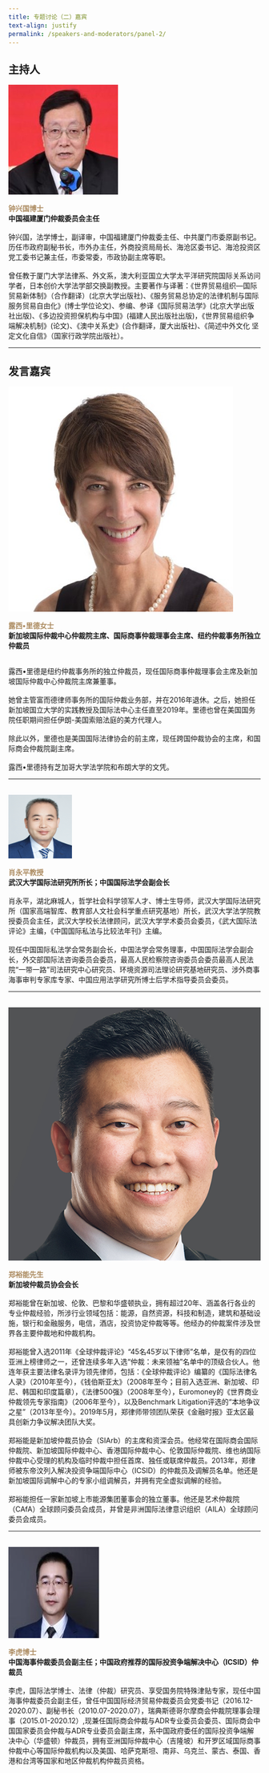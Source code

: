 ```yaml
---
title: 专题讨论（二）嘉宾
text-align: justify
permalink: /speakers-and-moderators/panel-2/
---
```

<style> 
.content img {
  max-width: 200px;
  margin-left: 0;
}

.speaker-name {
  color: #AC8B60;
}
</style>

## 主持人
<div class="sgds-container">
  <div class="row is-desktop">
    <div class="col is-10-mobile is-10-tablet is-3-desktop is-3-widescreen is-3-fullhd">
    <img src="/images/speakers-panel 2-zhong xingguo.jpg" alt="Photo of Zhong Xingguo"> 
    </div>
    <div class="col">
    <p>
    <b class="speaker-name">钟兴国博士 </b><br>
    <b>中国福建厦门仲裁委员会主任 </b><br> <br> 
    钟兴国，法学博士，副译审，中国福建厦门仲裁委主任、中共厦门市委原副书记。历任市政府副秘书长，市外办主任，外商投资局局长、海沧区委书记、海沧投资区党工委书记兼主任，市委常委，市政协副主席等职。<br><br>
    曾任教于厦门大学法律系、外文系，澳大利亚国立大学太平洋研究院国际关系访问学者，日本创价大学法学部交换副教授。主要著作与译著：《世界贸易组织—国际贸易新体制》（合作翻译）(北京大学出版社)、《服务贸易总协定的法律机制与国际服务贸易自由化》(博士学位论文)、参编、参译《国际贸易法学》(北京大学出版社出版)、《多边投资担保机构与中国》(福建人民出版社出版)，《世界贸易组织争端解决机制》(论文)、《澳中关系史》(合作翻译，厦大出版社)、《简述中外文化 坚定文化自信》（国家行政学院出版社）。
    </p>
    </div>
  </div>
  </div>
  <hr>

## 发言嘉宾     

<div class="sgds-container">
  <div class="row is-desktop">
    <div class="col is-10-mobile is-10-tablet is-3-desktop is-3-widescreen is-3-fullhd">
    <img src="/images/speakers-panel 2-Lucy Reed.jpg" alt="Photo of Ms Lucy Reed"> 
    </div>
    <div class="col">
    <p>
      <b class="speaker-name">露西•里德女士 </b><br>
    <b>新加坡国际仲裁中心仲裁院主席、国际商事仲裁理事会主席、纽约仲裁事务所独立仲裁员 <br> <br> </b>

露西•里德是纽约仲裁事务所的独立仲裁员，现任国际商事仲裁理事会主席及新加坡国际仲裁中心仲裁院主席兼董事。<br><br>
她曾主管富而德律师事务所的国际仲裁业务部，并在2016年退休。之后，她担任新加坡国立大学的实践教授及国际法中心主任直至2019年。里德也曾在美国国务院任职期间担任伊朗-美国索赔法庭的美方代理人。<br><br>
除此以外，里德也是美国国际法律协会的前主席，现任跨国仲裁协会的主席，和国际商会仲裁院副主席。<br><br>
露西•里德持有芝加哥大学法学院和布朗大学的文凭。
      </p>
    </div>
  </div>
<hr>
<br>

  <div class="row is-desktop">
      <div class="col is-10-mobile is-10-tablet is-3-desktop is-3-widescreen is-3-fullhd">
      <img src="/images/speakers-panel 2-xiao yongping.png" alt="Photo of Xiao Yongping"> 
      </div>
      <div class="col">
      <p>
      <b class="speaker-name">肖永平教授 </b><br>
      <b>武汉大学国际法研究所所长；中国国际法学会副会长</b><br> <br> 
    肖永平，湖北麻城人，哲学社会科学领军人才、博士生导师，武汉大学国际法研究所（国家高端智库、教育部人文社会科学重点研究基地）所长，武汉大学法学院教授委员会主任，武汉大学校长法律顾问，武汉大学学术委员会委员，《武大国际法评论》主编，《中国国际私法与比较法年刊》主编。<br><br>
    现任中国国际私法学会常务副会长，中国法学会常务理事，中国国际法学会副会长，外交部国际法咨询委员会委员，最高人民检察院咨询委员会委员最高人民法院“一带一路”司法研究中心研究员、环境资源司法理论研究基地研究员、涉外商事海事审判专家库专家、中国应用法学研究所博士后学术指导委员会委员。
    </p>
  </div>
  </div>
  <hr>
  <br>

<div class="row is-desktop">
    <div class="col is-10-mobile is-10-tablet is-3-desktop is-3-widescreen is-3-fullhd">
    <img src="/images/speakers-panel 2-Tay Yu Jin.png" alt="Mr Tay Yu-Jin Photo"> 
    </div>
    <div class="col">
    <p>
    <b class="speaker-name">郑裕能先生 </b><br>
    <b>新加坡仲裁员协会会长 <br> <br> </b>
    郑裕能曾在新加坡、伦敦、巴黎和华盛顿执业，拥有超过20年、涵盖各行各业的专业仲裁经验，所涉行业领域包括：能源，自然资源，科技和制造，建筑和基础设施，银行和金融服务，电信，酒店，投资协定仲裁等等。他经办的仲裁案件涉及世界各主要仲裁地和仲裁机构。<br><br>
郑裕能曾入选2011年《全球仲裁评论》“45名45岁以下律师”名单，是仅有的四位亚洲上榜律师之一，还曾连续多年入选“仲裁：未来领袖”名单中的顶级合伙人。他连年获主要法律名录评为领先律师，包括：《全球仲裁评论》编纂的《国际法律名人录》（2010年至今），《钱伯斯亚太》（2008年至今；目前入选亚洲、新加坡、印尼、韩国和印度篇章），《法律500强》（2008年至今），Euromoney的《世界商业仲裁领先专家指南》（2006年至今），以及Benchmark Litigation评选的“本地争议之星”（2013年至今）。2019年5月，郑律师带领团队荣获《金融时报》亚太区最具创新力争议解决团队大奖。<br><br>
郑裕能是新加坡仲裁员协会（SIArb）的主席和资深会员。他经常在国际商会国际仲裁院、新加坡国际仲裁中心、香港国际仲裁中心、伦敦国际仲裁院、维也纳国际仲裁中心受理的机构及临时仲裁中担任首席、独任或联席仲裁员。2013年，郑律师被东帝汶列入解决投资争端国际中心（ICSID）的仲裁员及调解员名单。他还是新加坡国际调解中心的专家小组调解员，并拥有完全虚拟调解的经验。<br><br>
郑裕能担任一家新加坡上市能源集团董事会的独立董事。他还是艺术仲裁院（CAfA）全球顾问委员会成员，并曾是非洲国际法律意识组织（AILA）全球顾问委员会成员。
    </p>
    </div>
  </div>
<hr>
<br>
<div class="row is-desktop">
      <div class="col is-10-mobile is-10-tablet is-3-desktop is-3-widescreen is-3-fullhd">
      <img src="/images/speakers-panel 2-li hu.jpg" alt="Photo of Li Hu"> 
      </div>
      <div class="col">
      <p>
      <b class="speaker-name">李虎博士 </b><br>
      <b>中国海事仲裁委员会副主任；中国政府推荐的国际投资争端解决中心（ICSID）仲裁员</b><br> <br> 
    李虎，国际法学博士、法律（仲裁）研究员、享受国务院特殊津贴专家，现任中国海事仲裁委员会副主任，曾任中国国际经济贸易仲裁委员会党委书记（2016.12-2020.07）、副秘书长（2010.07-2020.07），瑞典斯德哥尔摩商会仲裁院理事会理事（2015.01-2020.12）,现兼任国际商会仲裁与ADR专业委员会委员、国际商会中国国家委员会仲裁与ADR专业委员会副主席，系中国政府委任的国际投资争端解决中心（华盛顿）仲裁员，拥有亚洲国际仲裁中心（吉隆坡）和开罗区域国际商事仲裁中心等国际仲裁机构以及美国、哈萨克斯坦、南非、乌克兰、蒙古、泰国、香港和台湾等国家和地区仲裁机构仲裁员资格。
    </p>
  </div>
  </div>
  </div>

